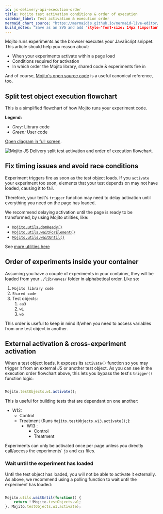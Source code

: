 ```yaml
---
id: js-delivery-api-execution-order
title: Mojito test activation conditions & order of execution
sidebar_label: Test activation & execution order
mermaid_chart_source: "https://mermaidjs.github.io/mermaid-live-editor/#/edit/eyJjb2RlIjoiZ3JhcGggVERcbnN1YmdyYXBoIFwiQ29udGFpbmVyIGNvZGVcIlxuQShNb2ppdG8gbGliIHJ1bnMpIC0tPiBCKFNoYXJlZCBjb2RlIHJ1bnMpIFxuZW5kXG5cbnN1YmdyYXBoIFwiRWFjaCB0ZXN0IG9iamVjdFwiXG5CIC0tPiBEKFwiVGVzdCBsb2FkcyAmIHRyaWdnZXIoKSBleGVjdXRlc1wiKVxuRCAtLT4gfFwi4pyUIFRlc3QgYWN0aXZhdGUoKSBjYWxsZWRcInwgRShcIkNoZWNrOiBGb3JjZWQgaW50byByZWNpcGVcIilcbkUgLS0-IHxcIuKclyBOb3QgZm9yY2VkIGludG8gcmVjaXBlXCJ8IEYoXCJDaGVjazogUHJldmlvdXNseSBidWNrZXRlZFwiKVxuRiAtLT4gfFwi4pyXIE5vdCBwcmV2aW91c2x5IGJ1Y2tldGVkXCJ8IEcoXCJDaGVjazogVGVzdCBzdGF0ZSBpcyAnbGl2ZSdcIilcbkcgLS0-IHxcIuKclCBUZXN0IGlzIGxpdmVcInwgSChcIkFzc2lnbiBTdWJqZWN0IGJ5IHNhbXBsZSByYXRlXCIpXG5cbkUgLS0-IHxcIuKclCBGb3JjZWQgYnkgcHJldmlldyBtb2RlXCJ8IElcbkUgLS0-IHxcIuKclCBGb3JjZWQgYnkgZGl2ZXJ0XCJ8IE4oXCJDaGVjazogVGVzdCBzdGF0ZSBpcyAnbGl2ZSdcIilcbk4gLS0-IHxcIuKclCBSdW4gZGl2ZXJ0ZWQgcmVjaXBlXCJ8IEtcbk4gLS0-IHxcIuKclyBUZXN0IGlzIG5vdCBsaXZlXCJ8IFpcbkYgLS0-IHxcIuKclCBQcmV2aW91c2x5IGFzc2lnbmVkIHJlY2lwZVwifCBJXG5IIC0tPiB8XCLinJQgQnVja2V0ZWQgaW50byB0ZXN0XCJ8IEkoQXNzaWdubWVudCBzdG9yZWQgaW4gY29va2llKVxuXG5zdWJncmFwaCBcIiBcIlxuSSAtLT4gSihFeHBvc3VyZSB0cmFja2luZyBydW5zKVxuSiAtLT4gSyhTaGFyZWQgQ1NTICYgSlMgcnVucylcbksgLS0-IEwoUmVjaXBlIENTUyAmIEpTIHJ1bnMpXG5lbmRcblxuRCAtLT4gfFwi4pyXIFRlc3QgYWN0aXZhdGUoKSBub3QgY2FsbGVkXCJ8IFooQ29tcGxldGUpXG5HIC0tPiB8XCLinJcgVGVzdCBpcyBub3QgbGl2ZVwifCBaXG5IIC0tPiB8XCLinJcgRXhjbHVkZWQgYnkgc2FtcGxlIHJhdGVcInwgWlxuTCAtLT4gWlxuZW5kXG5cblxuY2xhc3NEZWYgcnVuVXNlciBmaWxsOiNhZmEsc3Ryb2tlOiNhZmE7XG5jbGFzcyBCIHJ1blVzZXI7XG5jbGFzcyBEIHJ1blVzZXI7XG5jbGFzcyBLIHJ1blVzZXI7XG5jbGFzcyBMIHJ1blVzZXI7XG4iLCJtZXJtYWlkIjp7InRoZW1lIjoibmV1dHJhbCJ9fQ"
build_notes: "Save as an SVG and add "style='font-size: 14px !important;'" to the svg node as an attribute."
---
```

Mojito runs experiments as the browser executes your JavaScript snippet. This article should help you reason about:

-   When your experiments activate within a page load
-   Conditions required for activation
-   In which order the Mojito library, shared code & experiments fire in

And of course, [Mojito's open source code](https://github.com/mint-metrics/mojito-js-delivery/blob/master/lib/mojito.js) is a useful canonical reference, too.

## Split test object execution flowchart

This is a simplified flowchart of how Mojito runs your experiment code.

**Legend:**

-   _Grey:_ Library code
-   _Green:_ User code

[Open diagram in full screen](/img/js-delivery/api/execution-order.png).

![Mojito JS Delivery split test activation and order of execution flowchart.](/img/js-delivery/api/execution-order.png)

## Fix timing issues and avoid race conditions

Experiment triggers fire as soon as the test object loads. If you `activate` your experiment too soon, elements that your test depends on may not have loaded, causing it to fail.

Therefore, your test's `trigger` function may need to delay activation until everything you need on the page has loaded.

We recommend delaying activation until the page is ready to be transformed, by using Mojito utilities, like:

-   [`Mojito.utils.domReady()`](js-delivery-utilities#mojitoutilsdomready)
-   [`Mojito.utils.waitForElement()`](js-delivery-utilities#mojitoutilswaitforelement)
-   [`Mojito.utils.waitUntil()`](js-delivery-utilities#mojitoutilswaituntil)

See [more utilities here](js-delivery-utilities)

## Order of experiments inside your container

Assuming you have a couple of experiments in your container, they will be loaded from your `./lib/waves/` folder in alphabetical order. Like so:

1.  `Mojito library code`
2.  `Shared code`
3.  Test objects:
    1.  `aa3`
    2.  `w1`
    3.  `w5`

This order is useful to keep in mind if/when you need to access variables from one test object in another.

## External activation & cross-experiment activation

When a test object loads, it exposes its `activate()` function so you may trigger it from an external JS or another test object. As you can see in the execution order flowchart above, this lets you bypass the test's `trigger()` function logic:

```js

Mojito.testObjects.w1.activate();

```

This is useful for building tests that are dependant on one another:

-   W12:
    -   Control
    -   Treatment (Runs `Mojito.testObjects.w13.activate();`):
        -   W13 :
            -   Control
            -   Treatment

Experiments can only be activated once per page unless you directly call/access the experiments' `js` and `css` files.

### Wait until the experiment has loaded

Until the test object has loaded, you will not be able to activate it externally. As above, we recommend using a polling function to wait until the experiment has loaded:

```js

Mojito.utils.waitUntil(function() {
    return !!Mojito.testObjects.w1;
}, Mojito.testObjects.w1.activate);

```
